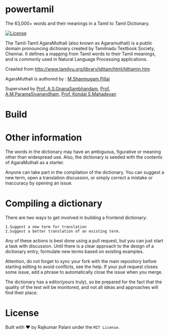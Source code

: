 # powertamil

The 63,000+ words and their meanings in a Tamil to Tamil Dictionary.

[![License](https://img.shields.io/:license-mit-blue.svg)](./LICENSE.md)

The Tamil-Tamil AgaraMuthali (also known as Agaramuthali) is a public domain pronouncing dictionary created by Tamilnadu Textbook Society, Chennai. It defines a mapping from Tamil words to their Tamil meanings, and is commonly used in Natural Language Processing applications.


Crawled from http://www.tamilvu.org/library/ldttam/html/ldttamin.htm

AgaraMuthali is authored by :
[M.Shanmugam Pillai]()

Supervised by
    [Prof. A.S.GnanaSambhandam](),
    [Prof. A.M.ParamaSivanandham](),
    [Prof. Kondal S.Mahadevan]()

# Build



# Other information
The words in the dictionary may have an ambiguous, figurative or meaning other than widespread use. Also, the dictionary is seeded with the contents of AgaraMuthali as a starter.

Anyone can take part in the compilation of the dictionary. You can suggest a new term, open a translation discussion, or simply correct a mistake or inaccuracy by opening an issue.


# Compiling a dictionary
There are two ways to get involved in building a frontend dictionary:

    1.Suggest a new term for translation
    2.Suggest a better translation of an existing term.

Any of these actions is best done using a pull request, but you can just start a task with discussion. Until there is a clear approach to the design of a dictionary entry, formulate new terms based on existing examples.

Attention, do not forget to sync your fork with the main repository before starting editing to avoid conflicts, see the help. If your pull request closes some issue, add a phrase to automatically close the issue when you merge.

The dictionary has a editor(yours truly), so be prepared for the fact that the quality of the text will be monitored, and not all ideas and approaches will find their place.


# License
Built with ♥ by Rajkumar Palani under the `MIT License`.